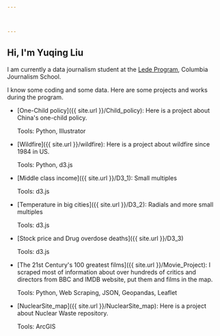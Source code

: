 ```yaml
---



---
```


## Hi, I'm Yuqing Liu

I am currently a data journalism student at the [Lede Program](http://ledeprogram.com), Columbia Journalism School. 

I know some coding and some data. Here are some projects and works during the program.



* [One-Child policy]({{ site.url }}/Child_policy): Here is a project about China's one-child policy. 
  
  Tools: Python, Illustrator

* [Wildfire]({{ site.url }}/wildfire): Here is a project about wildfire since 1984 in US. 

  Tools: Python, d3.js

* [Middle class income]({{ site.url }}/D3_1): Small multiples
  
  Tools: d3.js

* [Temperature in big cities]({{ site.url }}/D3_2): Radials and more small multiples

  Tools: d3.js

* [Stock price and Drug overdose deaths]({{ site.url }}/D3_3)

  Tools: d3.js

* [The 21st Century's 100 greatest films]({{ site.url }}/Movie_Project): I scraped most of information about over hundreds of critics and directors from BBC and IMDB website, put them and films in the map.

  Tools: Python, Web Scraping, JSON, Geopandas, Leaflet
  
* [NuclearSite_map]({{ site.url }}/NuclearSite_map): Here is a project about Nuclear Waste repository.

  Tools: ArcGIS